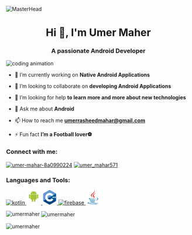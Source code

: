 ![MasterHead](https://1.bp.blogspot.com/-7A4WynwLsMw/XbBpCXG8fHI/AAAAAAAAMt4/uOa1bpLskYgrwGbllhSu2SDj_Mig8SXJQCLcBGAsYHQ/s1600/2000_600px.gif)
<h1 align="center">Hi 👋, I'm Umer Maher</h1>
<h3 align="center">A passionate Android Developer</h3>

![coding animation](https://user-images.githubusercontent.com/93570267/158133428-9fa828ff-ceab-460b-aa48-5dc42b8954df.gif)

<!-- 
<h1 align="center">Hi 👋, I'm Umer Maher</h1>
<h3 align="center">A passionate Android Developer</h3>

<p align="left"> <img src="https://komarev.com/ghpvc/?username=umermaher&label=Profile%20views&color=0e75b6&style=flat" alt="umermaher" /> </p> -->

- 🔭 I’m currently working on **Native Android Applications**

- 👯 I’m looking to collaborate on **developing Android Applications**

- 🤝 I’m looking for help **to learn more and more about new technologies**

- 💬 Ask me about **Android**

- 📫 How to reach me **umerrasheedmahar@gmail.com**

- ⚡ Fun fact **I’m a Football lover⚽**

<h3 align="left">Connect with me:</h3>
<p align="left">
<a href="https://linkedin.com/in/umer-mahar-8a0990224" target="blank"><img align="center" src="https://raw.githubusercontent.com/rahuldkjain/github-profile-readme-generator/master/src/images/icons/Social/linked-in-alt.svg" alt="umer-mahar-8a0990224" height="30" width="40" /></a>
<a href="https://instagram.com/umer_mahar571" target="blank"><img align="center" src="https://raw.githubusercontent.com/rahuldkjain/github-profile-readme-generator/master/src/images/icons/Social/instagram.svg" alt="umer_mahar571" height="30" width="40" /></a>
</p>

<h3 align="left">Languages and Tools:</h3>
<p align="left"> <a href="https://kotlinlang.org" target="_blank" rel="noreferrer"> <img src="https://www.vectorlogo.zone/logos/kotlinlang/kotlinlang-icon.svg" alt="kotlin" width="40" height="40"/> </a> 
<a href="https://developer.android.com" target="_blank" rel="noreferrer"> <img src="https://raw.githubusercontent.com/devicons/devicon/master/icons/android/android-original-wordmark.svg" alt="android" width="40" height="40"/> </a> <a href="https://www.w3schools.com/cpp/" target="_blank" rel="noreferrer"> <img src="https://raw.githubusercontent.com/devicons/devicon/master/icons/cplusplus/cplusplus-original.svg" alt="cplusplus" width="40" height="40"/> </a> <a href="https://firebase.google.com/" target="_blank" rel="noreferrer"> <img src="https://www.vectorlogo.zone/logos/firebase/firebase-icon.svg" alt="firebase" width="40" height="40"/> </a> <a href="https://www.java.com" target="_blank" rel="noreferrer"> <img src="https://raw.githubusercontent.com/devicons/devicon/master/icons/java/java-original.svg" alt="java" width="40" height="40"/> </a> </p>

<p><img align="left" src="https://github-readme-stats.vercel.app/api/top-langs?username=umermaher&show_icons=true&locale=en&layout=compact" alt="umermaher" /></p>

<p>&nbsp;<img align="center" src="https://github-readme-stats.vercel.app/api?username=umermaher&show_icons=true&locale=en" alt="umermaher" /></p>

<p><img align="center" src="https://github-readme-streak-stats.herokuapp.com/?user=umermaher&" alt="umermaher" /></p>

